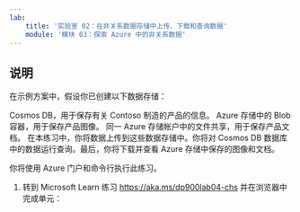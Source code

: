 ```yaml
---
lab:
    title: '实验室 02：在非关系数据存储中上传、下载和查询数据'
    module: '模块 03：探索 Azure 中的非关系数据'
---
```


## 说明
在示例方案中，假设你已创建以下数据存储：

Cosmos DB，用于保存有关 Contoso 制造的产品的信息。
Azure 存储中的 Blob 容器，用于保存产品图像。
同一 Azure 存储帐户中的文件共享，用于保存产品文档。
在本练习中，你将数据上传到这些数据存储中。你将对 Cosmos DB 数据库中的数据运行查询。最后，你将下载并查看 Azure 存储中保存的图像和文档。

你将使用 Azure 门户和命令行执行此练习。

1.	转到 Microsoft Learn 练习 https://aka.ms/dp900lab04-chs 并在浏览器中完成单元： 
